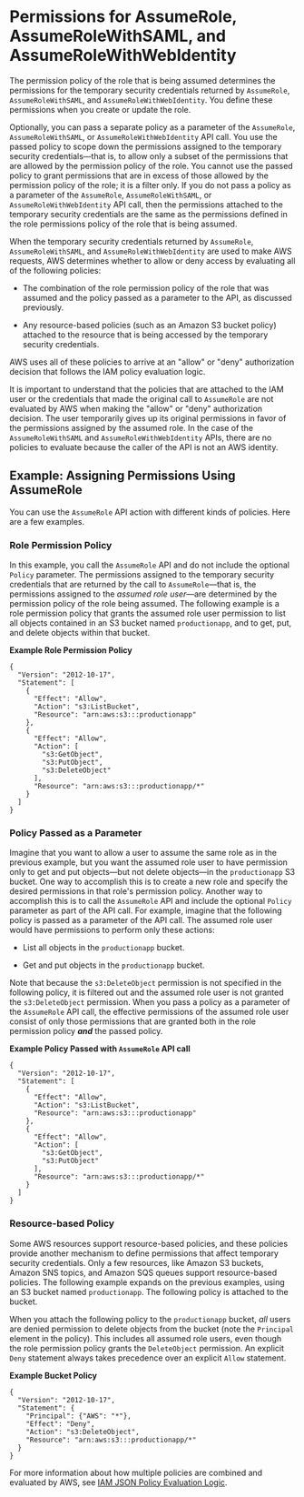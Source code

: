 # Permissions for AssumeRole, AssumeRoleWithSAML, and AssumeRoleWithWebIdentity<a name="id_credentials_temp_control-access_assumerole"></a>

The permission policy of the role that is being assumed determines the permissions for the temporary security credentials returned by `AssumeRole`, `AssumeRoleWithSAML`, and `AssumeRoleWithWebIdentity`\. You define these permissions when you create or update the role\. 

Optionally, you can pass a separate policy as a parameter of the `AssumeRole`, `AssumeRoleWithSAML`, or `AssumeRoleWithWebIdentity` API call\. You use the passed policy to scope down the permissions assigned to the temporary security credentials—that is, to allow only a subset of the permissions that are allowed by the permission policy of the role\. You cannot use the passed policy to grant permissions that are in excess of those allowed by the permission policy of the role; it is a filter only\. If you do not pass a policy as a parameter of the `AssumeRole`, `AssumeRoleWithSAML`, or `AssumeRoleWithWebIdentity` API call, then the permissions attached to the temporary security credentials are the same as the permissions defined in the role permissions policy of the role that is being assumed\. 

When the temporary security credentials returned by `AssumeRole`, `AssumeRoleWithSAML`, and `AssumeRoleWithWebIdentity` are used to make AWS requests, AWS determines whether to allow or deny access by evaluating all of the following policies:

+ The combination of the role permission policy of the role that was assumed and the policy passed as a parameter to the API, as discussed previously\.

+ Any resource\-based policies \(such as an Amazon S3 bucket policy\) attached to the resource that is being accessed by the temporary security credentials\.

AWS uses all of these policies to arrive at an "allow" or "deny" authorization decision that follows the IAM policy evaluation logic\.

It is important to understand that the policies that are attached to the IAM user or the credentials that made the original call to `AssumeRole` are not evaluated by AWS when making the "allow" or "deny" authorization decision\. The user temporarily gives up its original permissions in favor of the permissions assigned by the assumed role\. In the case of the `AssumeRoleWithSAML` and `AssumeRoleWithWebIdentity` APIs, there are no policies to evaluate because the caller of the API is not an AWS identity\.

## Example: Assigning Permissions Using AssumeRole<a name="permissions-assume-role-example"></a>

You can use the `AssumeRole` API action with different kinds of policies\. Here are a few examples\.

### Role Permission Policy<a name="permissions-assume-role-example-role-access-policy"></a>

In this example, you call the `AssumeRole` API and do not include the optional `Policy` parameter\. The permissions assigned to the temporary security credentials that are returned by the call to `AssumeRole`—that is, the permissions assigned to the *assumed role user*—are determined by the permission policy of the role being assumed\. The following example is a role permission policy that grants the assumed role user permission to list all objects contained in an S3 bucket named `productionapp`, and to get, put, and delete objects within that bucket\.

**Example Role Permission Policy**  

```
{
  "Version": "2012-10-17",
  "Statement": [
    {
      "Effect": "Allow",
      "Action": "s3:ListBucket",
      "Resource": "arn:aws:s3:::productionapp"
    },
    {
      "Effect": "Allow",
      "Action": [
        "s3:GetObject",
        "s3:PutObject",
        "s3:DeleteObject"
      ],
      "Resource": "arn:aws:s3:::productionapp/*"
    }
  ]
}
```

### Policy Passed as a Parameter<a name="permissions-assume-role-example-passed-policy"></a>

Imagine that you want to allow a user to assume the same role as in the previous example, but you want the assumed role user to have permission only to get and put objects—but not delete objects—in the `productionapp` S3 bucket\. One way to accomplish this is to create a new role and specify the desired permissions in that role's permission policy\. Another way to accomplish this is to call the `AssumeRole` API and include the optional `Policy` parameter as part of the API call\. For example, imagine that the following policy is passed as a parameter of the API call\. The assumed role user would have permissions to perform only these actions: 

+ List all objects in the `productionapp` bucket\.

+ Get and put objects in the `productionapp` bucket\.

Note that because the `s3:DeleteObject` permission is not specified in the following policy, it is filtered out and the assumed role user is not granted the `s3:DeleteObject` permission\. When you pass a policy as a parameter of the `AssumeRole` API call, the effective permissions of the assumed role user consist of only those permissions that are granted both in the role permission policy ***and*** the passed policy\.

**Example Policy Passed with `AssumeRole` API call**  

```
{
  "Version": "2012-10-17",
  "Statement": [
    {
      "Effect": "Allow",
      "Action": "s3:ListBucket",
      "Resource": "arn:aws:s3:::productionapp"
    },
    {
      "Effect": "Allow",
      "Action": [
        "s3:GetObject",
        "s3:PutObject"
      ],
      "Resource": "arn:aws:s3:::productionapp/*"
    }
  ]
}
```

### Resource\-based Policy<a name="permissions-assume-role-example-resource-based-policy"></a>

Some AWS resources support resource\-based policies, and these policies provide another mechanism to define permissions that affect temporary security credentials\. Only a few resources, like Amazon S3 buckets, Amazon SNS topics, and Amazon SQS queues support resource\-based policies\. The following example expands on the previous examples, using an S3 bucket named `productionapp`\. The following policy is attached to the bucket\. 

When you attach the following policy to the `productionapp` bucket, *all* users are denied permission to delete objects from the bucket \(note the `Principal` element in the policy\)\. This includes all assumed role users, even though the role permission policy grants the `DeleteObject` permission\. An explicit `Deny` statement always takes precedence over an explicit `Allow` statement\.

**Example Bucket Policy**  

```
{
  "Version": "2012-10-17",
  "Statement": {
    "Principal": {"AWS": "*"},
    "Effect": "Deny",
    "Action": "s3:DeleteObject",
    "Resource": "arn:aws:s3:::productionapp/*"
  }
}
```

For more information about how multiple policies are combined and evaluated by AWS, see [IAM JSON Policy Evaluation Logic](reference_policies_evaluation-logic.md)\.